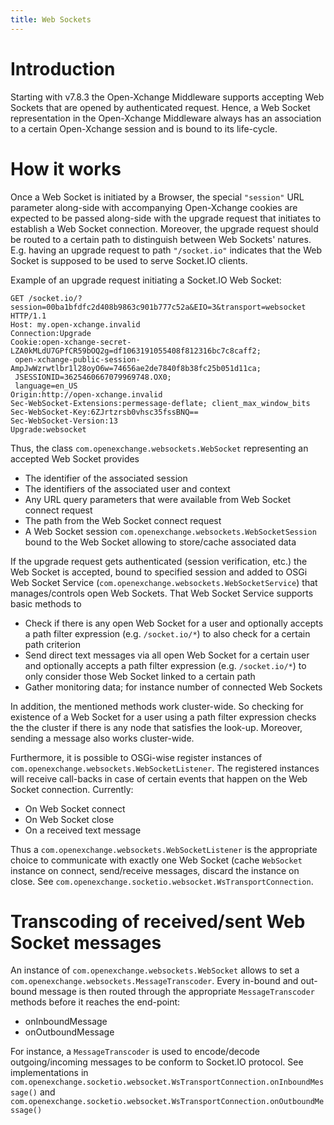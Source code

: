 ```yaml
---
title: Web Sockets
---
```


# Introduction

Starting with v7.8.3 the Open-Xchange Middleware supports accepting Web Sockets that are opened by authenticated request. Hence, a Web Socket
representation in the Open-Xchange Middleware always has an association to a certain Open-Xchange session and is bound to its life-cycle.


# How it works

Once a Web Socket is initiated by a Browser, the special `"session"` URL parameter along-side with accompanying Open-Xchange cookies are
expected to be passed along-side with the upgrade request that initiates to establish a Web Socket connection. Moreover, the upgrade request
should be routed to a certain path to distinguish between Web Sockets' natures. E.g. having an upgrade request to path `"/socket.io"`
indicates that the Web Socket is supposed to be used to serve Socket.IO clients.

Example of an upgrade request initiating a Socket.IO Web Socket:

```
GET /socket.io/?session=00ba1bfdfc2d408b9863c901b777c52a&EIO=3&transport=websocket HTTP/1.1
Host: my.open-xchange.invalid
Connection:Upgrade
Cookie:open-xchange-secret-LZA0kMLdU7GPfCR59bOQ2g=df1063191055408f812316bc7c8caff2;
 open-xchange-public-session-AmpJwWzrwtlbr1l28oyO6w=74656ae2de7840f8b38fc25b051d11ca;
 JSESSIONID=3625460667079969748.OX0;
 language=en_US
Origin:http://open-xchange.invalid
Sec-WebSocket-Extensions:permessage-deflate; client_max_window_bits
Sec-WebSocket-Key:6ZJrtzrsb0vhsc35fssBNQ==
Sec-WebSocket-Version:13
Upgrade:websocket
```

Thus, the class `com.openexchange.websockets.WebSocket` representing an accepted Web Socket provides

 - The identifier of the associated session
 - The identifiers of the associated user and context
 - Any URL query parameters that were available from Web Socket connect request
 - The path from the Web Socket connect request
 - A Web Socket session `com.openexchange.websockets.WebSocketSession` bound to the Web Socket allowing to store/cache associated data

If the upgrade request gets authenticated (session verification, etc.) the Web Socket is accepted, bound to specified session and added to
OSGi Web Socket Service (`com.openexchange.websockets.WebSocketService`) that manages/controls open Web Sockets. That Web Socket Service supports
basic methods to

 - Check if there is any open Web Socket for a user and optionally accepts a path filter expression (e.g. `/socket.io/*`) to also check for a certain path criterion
 - Send direct text messages via all open Web Socket for a certain user and optionally accepts a path filter expression (e.g. `/socket.io/*`) to only consider those Web Socket linked to a certain path
 - Gather monitoring data; for instance number of connected Web Sockets

In addition, the mentioned methods work cluster-wide. So checking for existence of a Web Socket for a user using a path filter expression
checks the the cluster if there is any node that satisfies the look-up. Moreover, sending a message also works cluster-wide.

Furthermore, it is possible to OSGi-wise register instances of `com.openexchange.websockets.WebSocketListener`. The registered instances will
receive call-backs in case of certain events that happen on the Web Socket connection. Currently:

 - On Web Socket connect
 - On Web Socket close
 - On a received text message

Thus a `com.openexchange.websockets.WebSocketListener` is the appropriate choice to communicate with exactly one Web Socket (cache `WebSocket`
instance on connect, send/receive messages, discard the instance on close. See `com.openexchange.socketio.websocket.WsTransportConnection`.

# Transcoding of received/sent Web Socket messages

An instance of `com.openexchange.websockets.WebSocket` allows to set a `com.openexchange.websockets.MessageTranscoder`. Every in-bound and
out-bound message is then routed through the appropriate `MessageTranscoder` methods before it reaches the end-point:

 - onInboundMessage
 - onOutboundMessage

For instance, a `MessageTranscoder` is used to encode/decode outgoing/incoming messages to be conform to Socket.IO protocol. See
implementations in `com.openexchange.socketio.websocket.WsTransportConnection.onInboundMessage()` and `com.openexchange.socketio.websocket.WsTransportConnection.onOutboundMessage()`
